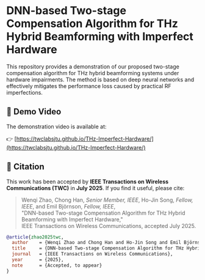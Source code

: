 # DNN-based Two-stage Compensation Algorithm for THz Hybrid Beamforming with Imperfect Hardware

This repository provides a demonstration of our proposed two-stage compensation algorithm for THz hybrid beamforming systems under hardware impairments. The method is based on deep neural networks and effectively mitigates the performance loss caused by practical RF imperfections.

## 🔗 Demo Video

The demonstration video is available at:

👉 [https://twclabsjtu.github.io/THz-Imperfect-Hardware/](https://twclabsjtu.github.io/THz-Imperfect-Hardware/)

## 📄 Citation

This work has been accepted by **IEEE Transactions on Wireless Communications (TWC)** in **July 2025**. If you find it useful, please cite:

> Wenqi Zhao, Chong Han, *Senior Member, IEEE*, Ho-Jin Song, *Fellow, IEEE*, and Emil Björnson, *Fellow, IEEE*,  
> "DNN-based Two-stage Compensation Algorithm for THz Hybrid Beamforming with Imperfect Hardware,"  
> IEEE Transactions on Wireless Communications, accepted July 2025.

```bibtex
@article{zhao2025twc,
  author    = {Wenqi Zhao and Chong Han and Ho-Jin Song and Emil Björnson},
  title     = {DNN-based Two-stage Compensation Algorithm for THz Hybrid Beamforming with Imperfect Hardware},
  journal   = {IEEE Transactions on Wireless Communications},
  year      = {2025},
  note      = {Accepted, to appear}
}
